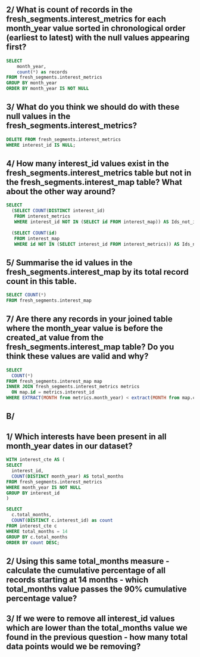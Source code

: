 ## 2/ What is count of records in the fresh_segments.interest_metrics for each month_year value sorted in chronological order (earliest to latest) with the null values appearing first?
```sql
SELECT 
	month_year,
    count(*) as records
FROM fresh_segments.interest_metrics
GROUP BY month_year
ORDER BY month_year IS NOT NULL 
```
## 3/ What do you think we should do with these null values in the fresh_segments.interest_metrics?
```sql
DELETE FROM fresh_segments.interest_metrics
WHERE interest_id IS NULL;
```
## 4/ How many interest_id values exist in the fresh_segments.interest_metrics table but not in the fresh_segments.interest_map table? What about the other way around?
```sql
SELECT 
  (SELECT COUNT(DISTINCT interest_id) 
   FROM interest_metrics 
   WHERE interest_id NOT IN (SELECT id FROM interest_map)) AS Ids_not_in_maps,
  
  (SELECT COUNT(id) 
   FROM interest_map 
   WHERE id NOT IN (SELECT interest_id FROM interest_metrics)) AS Ids_not_in_metrics;

```
## 5/ Summarise the id values in the fresh_segments.interest_map by its total record count in this table.
```sql
SELECT COUNT(*)
FROM fresh_segments.interest_map
```
## 7/ Are there any records in your joined table where the month_year value is before the created_at value from the fresh_segments.interest_map table? Do you think these values are valid and why?
```sql
SELECT 
  COUNT(*)
FROM fresh_segments.interest_map map
INNER JOIN fresh_segments.interest_metrics metrics
  ON map.id = metrics.interest_id
WHERE EXTRACT(MONTH from metrics.month_year) < extract(MONTH from map.created_at);
```

## B/
## 1/ Which interests have been present in all month_year dates in our dataset?
```sql
WITH interest_cte AS (
SELECT 
  interest_id, 
  COUNT(DISTINCT month_year) AS total_months
FROM fresh_segments.interest_metrics
WHERE month_year IS NOT NULL
GROUP BY interest_id
)

SELECT 
  c.total_months,
  COUNT(DISTINCT c.interest_id) as count
FROM interest_cte c
WHERE total_months = 14
GROUP BY c.total_months
ORDER BY count DESC;
```
## 2/ Using this same total_months measure - calculate the cumulative percentage of all records starting at 14 months - which total_months value passes the 90% cumulative percentage value?

## 3/ If we were to remove all interest_id values which are lower than the total_months value we found in the previous question - how many total data points would we be removing?

